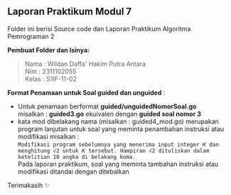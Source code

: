 ## Laporan Praktikum Modul 7
Folder ini berisi Source code dan Laporan Praktikum Algoritma Pemrograman 2

**Pembuat Folder dan Isinya:**

> Nama : Wildan Daffa' Hakim Putra Antara\
> Nim : 2311102055 \
> Kelas : S1IF-11-02

**Format Penamaan untuk Soal guided dan unguided** : 

 - Untuk penamaan berformat **guided/unguidedNomorSoal.go** \
 misalkan : **guided3.go** ekuivalen dengan **guided soal nomor 3**
 - kata mod dibelakang nama (misalkan : guided4_mod.go) merupakan program lanjutan untuk soal yang meminta penambahan instruksi atau modifikasi misalkan :\
 ```Modifikasi program sebelumnya yang menerima input integer 𝐾 dan menghitung √2 untuk 𝐾 tersebut. Hampiran √2 dituliskan dalam ketelitian 10 angka di belakang koma.```\
 Pada laporan praktikum, soal yang meminta tambahan instruksi atau modifikasi ditandai dengan ditebalkan

Terimakasih ✨
